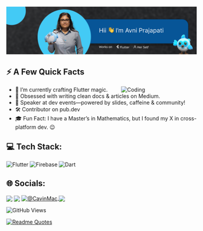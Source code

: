 ![banner](avni_banner.png)

## ⚡️ A Few Quick Facts

<img align="right" alt="Coding" width="200" src="https://media0.giphy.com/media/v1.Y2lkPTc5MGI3NjExbWo3MmYydjE3bm95Y3NnMjFyaGZtZjIzd2FzMTJoMHY2b21zZWM1MCZlcD12MV9pbnRlcm5hbF9naWZfYnlfaWQmY3Q9Zw/0Kps6AF12MbD67LfRp/giphy.gif">

- 🔭 I’m currently crafting Flutter magic.
- 📝 Obsessed with writing clean docs & articles on Medium.
- 📢 Speaker at dev events—powered by slides, caffeine & community!  
- 🛠️ Contributor on pub.dev
- 🎓 Fun Fact: I have a Master’s in Mathematics, but I found my X in cross-platform dev. 😉

## 💻 Tech Stack:
![Flutter](https://img.shields.io/badge/Flutter-%2302569B.svg?style=for-the-badge&logo=Flutter&logoColor=white) ![Firebase](https://img.shields.io/badge/firebase-%23FFCA28.svg?style=for-the-badge&logo=firebase&logoColor=black) ![Dart](https://img.shields.io/badge/dart-%230175C2.svg?style=for-the-badge&logo=dart&logoColor=white)


## 🌐 Socials: 
<a href="https://x.com/avni_prajapati_" target="blank"><img align="center" src="https://img.shields.io/badge/Twitter-1DA1F2?style=for-the-badge&logo=twitter&logoColor=white"/></a> 
<a href="https://www.linkedin.com/in/avniprajapati/" target="blank"><img align="center" src="https://img.shields.io/badge/LinkedIn-0077B5?style=for-the-badge&logo=linkedin&logoColor=white" /></a>
<a href="https://medium.com/@avniprajapati21101" target="blank"><img align="center" src="https://img.shields.io/badge/Medium-12100E?style=for-the-badge&logo=medium&logoColor=white" alt="@CavinMac"/>
<a href="mailto:avniprajapati21101@gmail.com" target="blank"><img align="center" src="https://img.shields.io/badge/Gmail-D14836?style=for-the-badge&logo=gmail&logoColor=white"/></a>
 
![GitHub Views](https://komarev.com/ghpvc/?username=Avni21101&color=FAC151)


[![Readme Quotes](https://quotes-github-readme.vercel.app/api?type=horizontal&theme=nord)](https://github.com/piyushsuthar/github-readme-quotes)
